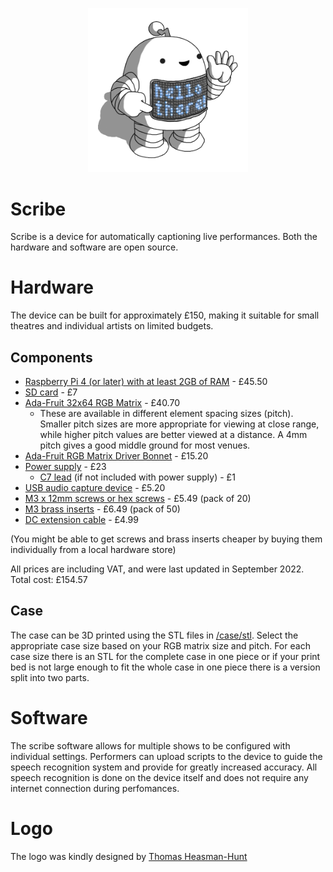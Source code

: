<p align="center">
<img alt="A small robot for captioning your performances" src="https://github.com/Elleo/scribe/blob/main/logo.png?raw=true"  width=256 height=auto)
</p>

# Scribe
Scribe is a device for automatically captioning live performances. Both the hardware and software are open source.

# Hardware
The device can be built for approximately £150, making it suitable for small theatres and individual artists on limited budgets.

## Components
 * [Raspberry Pi 4 (or later) with at least 2GB of RAM](https://thepihut.com/products/raspberry-pi-4-model-b?variant=20064052674622) - £45.50
 * [SD card](https://thepihut.com/products/noobs-preinstalled-sd-card) - £7
 * [Ada-Fruit 32x64 RGB Matrix](https://thepihut.com/products/adafruit-64x32-rgb-led-matrix-4mm-pitch) - £40.70
   - These are available in different element spacing sizes (pitch). Smaller pitch sizes are more appropriate for viewing at close range, while higher pitch values are better viewed at a distance. A 4mm pitch gives a good middle ground for most venues.
 * [Ada-Fruit RGB Matrix Driver Bonnet](https://thepihut.com/products/adafruit-rgb-matrix-bonnet-for-raspberry-pi-ada3211) - £15.20
 * [Power supply](https://thepihut.com/products/neopixel-power-brick-5v-5a-25w) - £23
   - [C7 lead](https://thepihut.com/products/figure-8-type-power-cable-2m-c7-uk) (if not included with power supply) - £1
 * [USB audio capture device](https://thepihut.com/products/mini-usb-microphone) - £5.20
 * [M3 x 12mm screws or hex screws](https://www.amazon.co.uk/12mm-Socket-Screw-Bolt-Head/dp/B084RFHZ2F) - £5.49 (pack of 20)
 * [M3 brass inserts](https://www.amazon.co.uk/sourcing-map-Knurled-Insert-Embedding/dp/B09MCWTGLZ) - £6.49 (pack of 50)
 * [DC extension cable](https://www.amazon.co.uk/dp/B0792HD7CC) - £4.99
   
  (You might be able to get screws and brass inserts cheaper by buying them individually from a local hardware store)
   
  All prices are including VAT, and were last updated in September 2022. Total cost: £154.57

## Case
 The case can be 3D printed using the STL files in [/case/stl](/case/stl). Select the appropriate case size based on your RGB matrix size and pitch. For each case size there is an STL for the complete case in one piece or if your print bed is not large enough to fit the whole case in one piece there is a version split into two parts.

# Software
The scribe software allows for multiple shows to be configured with individual settings. Performers can upload scripts to the device to guide the speech recognition system and provide for greatly increased accuracy. All speech recognition is done on the device itself and does not require any internet connection during perfomances.

# Logo
The logo was kindly designed by [Thomas Heasman-Hunt](https://twitter.com/smolrobots)
